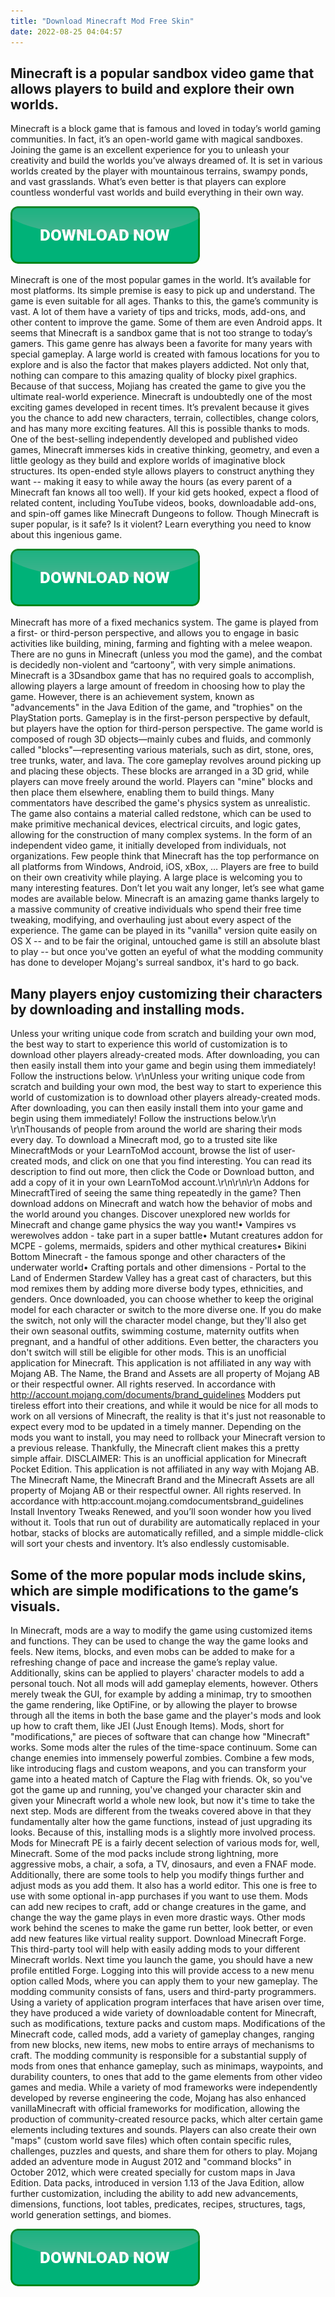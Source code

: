 ```yaml
---
title: "Download Minecraft Mod Free Skin"
date: 2022-08-25 04:04:57
---
```


## Minecraft is a popular sandbox video game that allows players to build and explore their own worlds.

Minecraft is a block game that is famous and loved in today’s world gaming communities. In fact, it’s an open-world game with magical sandboxes. Joining the game is an excellent experience for you to unleash your creativity and build the worlds you’ve always dreamed of. It is set in various worlds created by the player with mountainous terrains, swampy ponds, and vast grasslands. What’s even better is that players can explore countless wonderful vast worlds and build everything in their own way.

[![button](https://github.com/minecraftbay/minecraftbay.github.io/blob/main/dlbutton.png?raw=true)](https://minecraftsync.com/download-minecraft-skin)


Minecraft is one of the most popular games in the world. It’s available for most platforms. Its simple premise is easy to pick up and understand. The game is even suitable for all ages. Thanks to this, the game’s community is vast. A lot of them have a variety of tips and tricks, mods, add-ons, and other content to improve the game. Some of them are even Android apps.
It seems that Minecraft is a sandbox game that is not too strange to today’s gamers. This game genre has always been a favorite for many years with special gameplay. A large world is created with famous locations for you to explore and is also the factor that makes players addicted. Not only that, nothing can compare to this amazing quality of blocky pixel graphics. Because of that success, Mojiang has created the game to give you the ultimate real-world experience.
Minecraft is undoubtedly one of the most exciting games developed in recent times. It’s prevalent because it gives you the chance to add new characters, terrain, collectibles, change colors, and has many more exciting features. All this is possible thanks to mods.
One of the best-selling independently developed and published video games, Minecraft immerses kids in creative thinking, geometry, and even a little geology as they build and explore worlds of imaginative block structures. Its open-ended style allows players to construct anything they want -- making it easy to while away the hours (as every parent of a Minecraft fan knows all too well). If your kid gets hooked, expect a flood of related content, including YouTube videos, books, downloadable add-ons, and spin-off games like Minecraft Dungeons to follow. Though Minecraft is super popular, is it safe? Is it violent? Learn everything you need to know about this ingenious game.

[![button](https://github.com/minecraftbay/minecraftbay.github.io/blob/main/dlbutton.png?raw=true)](https://minecraftsync.com/download-minecraft-skin)


Minecraft has more of a fixed mechanics system. The game is played from a first- or third-person perspective, and allows you to engage in basic activities like building, mining, farming and fighting with a melee weapon. There are no guns in Minecraft (unless you mod the game), and the combat is decidedly non-violent and “cartoony”, with very simple animations.
Minecraft is a 3Dsandbox game that has no required goals to accomplish, allowing players a large amount of freedom in choosing how to play the game. However, there is an achievement system, known as "advancements" in the Java Edition of the game, and "trophies" on the PlayStation ports. Gameplay is in the first-person perspective by default, but players have the option for third-person perspective. The game world is composed of rough 3D objects—mainly cubes and fluids, and commonly called "blocks"—representing various materials, such as dirt, stone, ores, tree trunks, water, and lava. The core gameplay revolves around picking up and placing these objects. These blocks are arranged in a 3D grid, while players can move freely around the world. Players can "mine" blocks and then place them elsewhere, enabling them to build things. Many commentators have described the game's physics system as unrealistic. The game also contains a material called redstone, which can be used to make primitive mechanical devices, electrical circuits, and logic gates, allowing for the construction of many complex systems.
In the form of an independent video game, it initially developed from individuals, not organizations. Few people think that Minecraft has the top performance on all platforms from Windows, Android, iOS, xBox, … Players are free to build on their own creativity while playing. A large place is welcoming you to many interesting features. Don’t let you wait any longer, let’s see what game modes are available below.
Minecraft is an amazing game thanks largely to a massive community of creative individuals who spend their free time tweaking, modifying, and overhauling just about every aspect of the experience. The game can be played in its "vanilla" version quite easily on OS X -- and to be fair the original, untouched game is still an absolute blast to play -- but once you've gotten an eyeful of what the modding community has done to developer Mojang's surreal sandbox, it's hard to go back.

## Many players enjoy customizing their characters by downloading and installing mods.

Unless your writing unique code from scratch and building your own mod, the best way to start to experience this world of customization is to download other players already-created mods. After downloading, you can then easily install them into your game and begin using them immediately! Follow the instructions below.
\r\nUnless your writing unique code from scratch and building your own mod, the best way to start to experience this world of customization is to download other players already-created mods. After downloading, you can then easily install them into your game and begin using them immediately! Follow the instructions below.\r\n
\r\nThousands of people from around the world are sharing their mods every day. To download a Minecraft mod, go to a trusted site like MinecraftMods or your LearnToMod account, browse the list of user-created mods, and click on one that you find interesting. You can read its description to find out more, then click the Code or Download button, and add a copy of it in your own LearnToMod account.\r\n\r\n\r\n
Addons for MinecraftTired of seeing the same thing repeatedly in the game? Then download addons on Minecraft and watch how the behavior of mobs and the world around you changes. Discover unexplored new worlds for Minecraft and change game physics the way you want!• Vampires vs werewolves addon - take part in a super battle• Mutant creatures addon for MCPE - golems, mermaids, spiders and other mythical creatures• Bikini Bottom Minecraft - the famous sponge and other characters of the underwater world• Crafting portals and other dimensions - Portal to the Land of Endermen
Stardew Valley has a great cast of characters, but this mod remixes them by adding more diverse body types, ethnicities, and genders. Once downloaded, you can choose whether to keep the original model for each character or switch to the more diverse one. If you do make the switch, not only will the character model change, but they'll also get their own seasonal outfits, swimming costume, maternity outfits when pregnant, and a handful of other additions. Even better, the characters you don't switch will still be eligible for other mods.
This is an unofficial application for Minecraft. This application is not affiliated in any way with Mojang AB. The Name, the Brand and Assets are all property of Mojang AB or their respectful owner. All rights reserved. In accordance with http://account.mojang.com/documents/brand_guidelines
Modders put tireless effort into their creations, and while it would be nice for all mods to work on all versions of Minecraft, the reality is that it's just not reasonable to expect every mod to be updated in a timely manner. Depending on the mods you want to install, you may need to rollback your Minecraft version to a previous release. Thankfully, the Minecraft client makes this a pretty simple affair.
DISCLAIMER: This is an unofficial application for Minecraft Pocket Edition. This application is not affiliated in any way with Mojang AB. The Minecraft Name, the Minecraft Brand and the Minecraft Assets are all property of Mojang AB or their respectful owner. All rights reserved. In accordance with http:account.mojang.comdocumentsbrand_guidelines
Install Inventory Tweaks Renewed, and you’ll soon wonder how you lived without it. Tools that run out of durability are automatically replaced in your hotbar, stacks of blocks are automatically refilled, and a simple middle-click will sort your chests and inventory. It’s also endlessly customisable.

## Some of the more popular mods include skins, which are simple modifications to the game’s visuals.

In Minecraft, mods are a way to modify the game using customized items and functions. They can be used to change the way the game looks and feels. New items, blocks, and even mobs can be added to make for a refreshing change of pace and increase the game’s replay value. Additionally, skins can be applied to players' character models to add a personal touch.
Not all mods will add gameplay elements, however. Others merely tweak the GUI, for example by adding a minimap, try to smoothen the game rendering, like OptiFine, or by allowing the player to browse through all the items in both the base game and the player's mods and look up how to craft them, like JEI (Just Enough Items).
Mods, short for "modifications," are pieces of software that can change how "Minecraft" works. Some mods alter the rules of the time-space continuum. Some can change enemies into immensely powerful zombies. Combine a few mods, like introducing flags and custom weapons, and you can transform your game into a heated match of Capture the Flag with friends.
Ok, so you've got the game up and running, you've changed your character skin and given your Minecraft world a whole new look, but now it's time to take the next step. Mods are different from the tweaks covered above in that they fundamentally alter how the game functions, instead of just upgrading its looks. Because of this, installing mods is a slightly more involved process.
Mods for Minecraft PE is a fairly decent selection of various mods for, well, Minecraft. Some of the mod packs include strong lightning, more aggressive mobs, a chair, a sofa, a TV, dinosaurs, and even a FNAF mode. Additionally, there are some tools to help you modify things further and adjust mods as you add them. It also has a world editor. This one is free to use with some optional in-app purchases if you want to use them.
Mods can add new recipes to craft, add or change creatures in the game, and change the way the game plays in even more drastic ways. Other mods work behind the scenes to make the game run better, look better, or even add new features like virtual reality support.
Download Minecraft Forge. This third-party tool will help with easily adding mods to your different Minecraft worlds. Next time you launch the game, you should have a new profile entitled Forge. Logging into this will provide access to a new menu option called Mods, where you can apply them to your new gameplay.
The modding community consists of fans, users and third-party programmers. Using a variety of application program interfaces that have arisen over time, they have produced a wide variety of downloadable content for Minecraft, such as modifications, texture packs and custom maps. Modifications of the Minecraft code, called mods, add a variety of gameplay changes, ranging from new blocks, new items, new mobs to entire arrays of mechanisms to craft. The modding community is responsible for a substantial supply of mods from ones that enhance gameplay, such as minimaps, waypoints, and durability counters, to ones that add to the game elements from other video games and media. While a variety of mod frameworks were independently developed by reverse engineering the code, Mojang has also enhanced vanillaMinecraft with official frameworks for modification, allowing the production of community-created resource packs, which alter certain game elements including textures and sounds. Players can also create their own "maps" (custom world save files) which often contain specific rules, challenges, puzzles and quests, and share them for others to play. Mojang added an adventure mode in August 2012 and "command blocks" in October 2012, which were created specially for custom maps in Java Edition. Data packs, introduced in version 1.13 of the Java Edition, allow further customization, including the ability to add new advancements, dimensions, functions, loot tables, predicates, recipes, structures, tags, world generation settings, and biomes‌.


[![button](https://github.com/minecraftbay/minecraftbay.github.io/blob/main/dlbutton.png?raw=true)](https://minecraftsync.com/download-minecraft-skin)